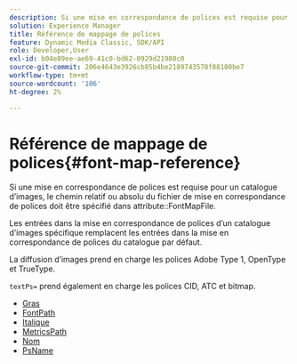```yaml
---
description: Si une mise en correspondance de polices est requise pour un catalogue d’images, le chemin relatif ou absolu du fichier doit être spécifié dans l’attribut FontMapFile.
solution: Experience Manager
title: Référence de mappage de polices
feature: Dynamic Media Classic, SDK/API
role: Developer,User
exl-id: b04e89ee-ae69-41c0-bd62-0929d21980c0
source-git-commit: 206e4643e3926cb85b4be2189743578f88180be7
workflow-type: tm+mt
source-wordcount: '106'
ht-degree: 2%

---
```


# Référence de mappage de polices{#font-map-reference}

Si une mise en correspondance de polices est requise pour un catalogue d’images, le chemin relatif ou absolu du fichier de mise en correspondance de polices doit être spécifié dans attribute::FontMapFile.

Les entrées dans la mise en correspondance de polices d’un catalogue d’images spécifique remplacent les entrées dans la mise en correspondance de polices du catalogue par défaut.

La diffusion d’images prend en charge les polices Adobe Type 1, OpenType et TrueType.

`textPs=` prend également en charge les polices CID, ATC et bitmap.

* [Gras](r-bold-font.md)
* [FontPath](r-fontpath-font.md)
* [Italique](r-italic-font.md)
* [MetricsPath](r-metricspath-font.md)
* [Nom](r-name-font.md)
* [PsName](r-psname-font.md)
